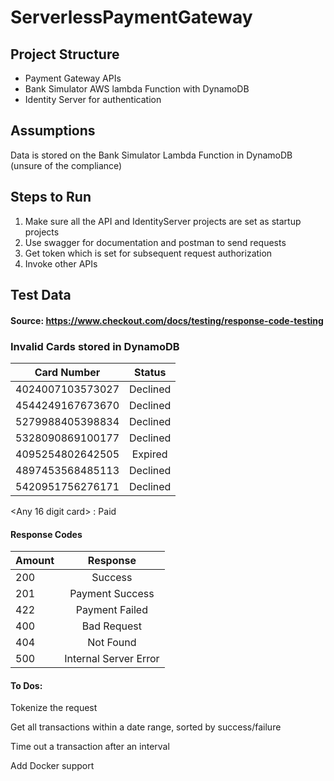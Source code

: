 # ServerlessPaymentGateway

## Project Structure

* Payment Gateway APIs
* Bank Simulator AWS lambda Function with DynamoDB
* Identity Server for authentication

## Assumptions
Data is stored on the Bank Simulator Lambda Function in DynamoDB (unsure of the compliance)

## Steps to Run

1. Make sure all the API and IdentityServer projects are set as startup projects
2. Use swagger for documentation and postman to send requests
3. Get token which is set for subsequent request authorization
4. Invoke other APIs

## Test Data

#### Source: https://www.checkout.com/docs/testing/response-code-testing

### Invalid Cards stored in DynamoDB

| Card Number | Status |   
| :-------------:| :----------:|
| 4024007103573027 | Declined |
| 4544249167673670 | Declined |
| 5279988405398834 | Declined |
| 5328090869100177 | Declined |
| 4095254802642505 | Expired |
| 4897453568485113 | Declined |
| 5420951756276171 | Declined |

<Any 16 digit card> : Paid 


#### Response Codes

| Amount        | Response         
| ------------- |:-------------:| 
| 200 | Success |
| 201 | Payment Success |
| 422 | Payment Failed |
| 400 | Bad Request |
| 404 | Not Found |
| 500 | Internal Server Error |

#### To Dos:
Tokenize the request

Get all transactions within a date range, sorted by success/failure

Time out a transaction after an interval

Add Docker support
